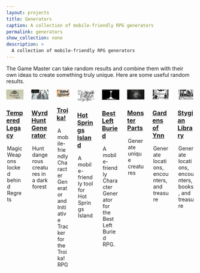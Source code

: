 ```yaml
---
layout: projects
title: Generators
caption: A collection of mobile-friendly RPG generators
permalink: generators
show_collection: none
description: >
  A collection of mobile-friendly RPG generators
---
```


The Game Master can take random results and combine them with their own ideas to create something truly unique. Here are some useful random results.

<div class="columns">
  <div class="column column-1-2">
    <article class="project-card">
      <a href="/tempered-legacy" class="no-hover no-print-link" tabindex="-1">
        <div class="project-card-img img sixteen-nine">
          <img src="/images/temperedlegacy.png" alt="Tempered Legacy" sizes="(min-width: 90em) 22.5rem, (min-width: 54em) 19.5rem, (min-width: 42em) 17.5rem, 100vw">
        </div>
      </a>
      <h3 class="project-card-title">
        <a href="/tempered-legacy" class="flip-title">Tempered Legacy</a>
      </h3>
      <legend class="project-card-text fine faded">Magic Weapons locked behind Regrets</legend>
    </article>
  </div>
  <div class="column column-1-2">
    <article class="project-card">
      <a href="/wyrdhuntgenerator" class="no-hover no-print-link" tabindex="-1">
        <div class="project-card-img img sixteen-nine">
          <img src="/images/posts/wyrd_generator.png" alt="Wyrd Hunt Generator" sizes="(min-width: 90em) 22.5rem, (min-width: 54em) 19.5rem, (min-width: 42em) 17.5rem, 100vw">
        </div>
      </a>
      <h3 class="project-card-title">
        <a href="/wyrdhuntgenerator" class="flip-title">Wyrd Hunt Generator</a>
      </h3>
      <legend class="project-card-text fine faded">Hunt dangerous creatures in a dark forest</legend>
    </article>
  </div>
  <div class="column column-1-2">
    <article class="project-card">
      <a href="/troikagenerator" class="no-hover no-print-link" tabindex="-1">
        <div class="project-card-img img sixteen-nine">
          <img src="/images/troika.png" alt="Troika Generator" sizes="(min-width: 90em) 22.5rem, (min-width: 54em) 19.5rem, (min-width: 42em) 17.5rem, 100vw">
        </div>
      </a>
      <h3 class="project-card-title">
        <a href="/troikagenerator" class="flip-title">Troika!</a>
      </h3>
      <legend class="project-card-text fine faded">A mobile-friendly Character Generator and Initiative Tracker for the Troika! RPG</legend>
    </article>
  </div>
  <div class="column column-1-2">
    <article class="project-card">
      <a href="/hotspringsgenerator" class="no-hover no-print-link" tabindex="-1">
        <div class="project-card-img img sixteen-nine">
          <img src="/images/hsi.png" alt="Hot Springs Island Generator" sizes="(min-width: 90em) 22.5rem, (min-width: 54em) 19.5rem, (min-width: 42em) 17.5rem, 100vw">
        </div>
      </a>
      <h3 class="project-card-title">
        <a href="/hotspringsgenerator" class="flip-title">Hot Springs Island</a>
      </h3>
      <legend class="project-card-text fine faded">A mobile-friendly tool for Hot Springs Island</legend>
    </article>
  </div>
  <div class="column column-1-2">
    <article class="project-card">
      <a href="/leftburiedgenerator" class="no-hover no-print-link" tabindex="-1">
        <div class="project-card-img img sixteen-nine">
          <img src="/images/blb.png" alt="Character Generator for the Best Left Buried RPG" sizes="(min-width: 90em) 22.5rem, (min-width: 54em) 19.5rem, (min-width: 42em) 17.5rem, 100vw">
        </div>
      </a>
      <h3 class="project-card-title">
        <a href="/leftburiedgenerator" class="flip-title">Best Left Buried</a>
      </h3>
      <legend class="project-card-text fine faded">A mobile-friendly Character Generator for the Best Left Buried RPG.</legend>
    </article>
  </div>
  <div class="column column-1-2">
    <article class="project-card">
      <a href="/monsterparts" class="no-hover no-print-link" tabindex="-1">
        <div class="project-card-img img sixteen-nine">
          <img src="/images/monsterparts.jpg" alt="Monster Parts Generator" sizes="(min-width: 90em) 22.5rem, (min-width: 54em) 19.5rem, (min-width: 42em) 17.5rem, 100vw">
        </div>
      </a>
      <h3 class="project-card-title">
        <a href="/monsterparts" class="flip-title">Monster Parts</a>
      </h3>
      <legend class="project-card-text fine faded">Generate unique creatures</legend>
    </article>
  </div>
  <div class="column column-1-2">
    <article class="project-card">
      <a href="/ynngenerator" class="no-hover no-print-link" tabindex="-1">
        <div class="project-card-img img sixteen-nine">
          <img src="/images/ynngenerator.png" alt="Gardens of Ynn Generator" sizes="(min-width: 90em) 22.5rem, (min-width: 54em) 19.5rem, (min-width: 42em) 17.5rem, 100vw">
        </div>
      </a>
      <h3 class="project-card-title">
        <a href="/ynngenerator" class="flip-title">Gardens of Ynn</a>
      </h3>
      <legend class="project-card-text fine faded">Generate locations, encounters, and treasure</legend>
    </article>
  </div>
  <div class="column column-1-2">
    <article class="project-card">
      <a href="/stygiangenerator" class="no-hover no-print-link" tabindex="-1">
        <div class="project-card-img img sixteen-nine">
          <img src="/images/stygiangenerator.png" alt="Stygian Library Generator" sizes="(min-width: 90em) 22.5rem, (min-width: 54em) 19.5rem, (min-width: 42em) 17.5rem, 100vw">
        </div>
      </a>
      <h3 class="project-card-title">
        <a href="/stygiangenerator" class="flip-title">Stygian Library</a>
      </h3>
      <legend class="project-card-text fine faded">Generate locations, encounters, books, and treasure</legend>
    </article>
  </div>
</div>  